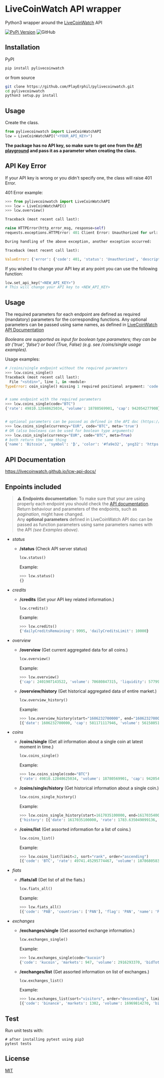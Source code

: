 # LiveCoinWatch API wrapper

Python3 wrapper around the [LiveCoinWatch](https://www.livecoinwatch.com/) API

[![PyPi Version](https://img.shields.io/pypi/v/pylivecoinwatch.svg)](https://pypi.python.org/pypi/pylivecoinwatch/)
![GitHub](https://img.shields.io/github/license/PlayErphil/pylivecoinwatch.svg)

## Installation
PyPI
```bash
pip install pylivecoinwatch
```
or from source
```bash
git clone https://github.com/PlayErphil/pylivecoinwatch.git
cd pylivecoinwatch
python3 setup.py install
```

## Usage

Create the class.

```python
from pylivecoinwatch import LiveCoinWatchAPI
lcw = LiveCoinWatchAPI("<YOUR_API_KEY>")
```

**The package has no API key, so make sure to get one from the [API playground](https://www.livecoinwatch.com/tools/api) and pass it as a parameter when creating the class.**

## API Key Error
If your API key is wrong or you didn't specify one, the class will raise 401 Error.

401 Error example:
```python
>>> from pylivecoinwatch import LiveCoinWatchAPI
>>> lcw = LiveCoinWatchAPI()
>>> lcw.overview()

Traceback (most recent call last):

raise HTTPError(http_error_msg, response=self)
requests.exceptions.HTTPError: 401 Client Error: Unauthorized for url: https://api.livecoinwatch.com/overview

During handling of the above exception, another exception occurred:

Traceback (most recent call last):

ValueError: {'error': {'code': 401, 'status': 'Unauthorized', 'description': 'The requester is not authorized to access the resource. This is similar to 403 but is used in cases where authentication is expected but has failed or has not been provided.'}}

```

If you wished to change your API key at any point you can use the following function:
```python
lcw.set_api_key("<NEW_API_KEY>")
# This will change your API key to <NEW_API_KEY>
```

## Usage

The required parameters for each endpoint are defined as required (mandatory) parameters for the corresponding functions.
Any optional parameters can be passed using same names, as defined in [LiveCoinWatch API Documentation](https://livecoinwatch.github.io/lcw-api-docs/)

*Booleans are supported as input for boolean type parameters; they can be str ('true', 'false') or bool (True, False)
(e.g. see /coins/single usage examples).*


Usage examples:
```python
# /coins/single endpoint without the required parameters
>>> lcw.coins_single()
Traceback (most recent call last):
  File "<stdin>", line 1, in <module>
TypeError: coin_single() missing 1 required positional argument: 'code'


# same endpoint with the required parameters
>>> lcw.coins_single(code="BTC")
{'rate': 49810.12848625034, 'volume': 18780569901, 'cap': 942054277908}


# optional parameters can be passed as defined in the API doc (https://livecoinwatch.github.io/lcw-api-docs/)
>>> lcw.coins_single(currency="EUR", code="BTC", meta='true')
# OR (also booleans can be used for boolean type arguments) 
>>> lcw.coin_single(currency="EUR", code="BTC", meta=True)
# both return the same thing
{'name': 'Bitcoin', 'symbol': '₿', 'color': '#fa9e32', 'png32': 'https://lcw.nyc3.cdn.digitaloceanspaces.com/production/currencies/32/btc.png', 'png64': 'https://lcw.nyc3.cdn.digitaloceanspaces.com/production/currencies/64/btc.png', 'webp32': 'https://lcw.nyc3.cdn.digitaloceanspaces.com/production/currencies/32/btc.webp', 'webp64': 'https://lcw.nyc3.cdn.digitaloceanspaces.com/production/currencies/64/btc.webp', 'exchanges': 171, 'markets': 4483, 'pairs': 1604, 'allTimeHighUSD': 68780.77475755227, 'circulatingSupply': 18912906, 'totalSupply': 18912906, 'maxSupply': 21000000, 'rate': 43399.258910010154, 'volume': 17172466006, 'cap': 820806104234}
```

## API Documentation

https://livecoinwatch.github.io/lcw-api-docs/


## Enpoints included

> :warning: **Endpoints documentation**: To make sure that your are using properly each endpoint you should check the [API documentation](https://livecoinwatch.github.io/lcw-api-docs/). Return behaviour and parameters of the endpoints, such as *pagination*, might have changed. <br> Any **optional parameters** defined in LiveCoinWatch API doc can be passed as function parameters using same parameters names with the API *(see Examples above)*.

- *status*
  - **/status** (Check API server status)
    ```python
    lcw.status()
    ```
    Example:
    ```python
    >>> lcw.status()
    {}
    ```

- *credits*
  - **/credits** (Get your API key related information.)
    ```python
    lcw.credits()
    ```
    Example:
    ```python
    >>> lcw.credits()
    {'dailyCreditsRemaining': 9995, 'dailyCreditsLimit': 10000}
    ```

- *overview*
  - **/overview** (Get current aggregated data for all coins.)
    ```python
    lcw.overview()
    ```
    Example:
    ```python
    >>> lcw.overview()
    {'cap': 2401907143522, 'volume': 70680847315, 'liquidity': 5779984192, 'btcDominance': 0.3927240083177512}
    ```

  - **/overview/history** (Get historical aggregated data of entire market.)
    ```python
    lcw.overview_history()
    ```
    Example:
    ```python
    >>> lcw.overview_history(start="1606232700000", end="1606232700000")
    [{'date': 1606232700000, 'cap': 581171117946, 'volume': 56158051529, 'liquidity': 1295845494, 'btcDominance': 0.6144324552690166}]
    ```

- *coins* 
  - **/coins/single** (Get all information about a single coin at latest moment in time.)
    ```python
    lcw.coins_single()
    ```
    Example:
    ```python
    >>> lcw.coins_single(code="BTC")
    {'rate': 49810.12848625034, 'volume': 18780569901, 'cap': 942054277908}
    ```

  - **/coins/single/history** (Get historical information about a single coin.)
    ```python
    lcw.coins_single_history()
    ```
    Example:
    ```python
    >>> lcw.coins_single_history(start=1617035100000, end=1617035400000, code="ETH")
    {'history': [{'date': 1617035100000, 'rate': 1783.635049099136, 'volume': 7615440037, 'cap': 205564989970}, {'date': 1617035400000, 'rate': 1785.1535622292442, 'volume': 7682072359, 'cap': 205741029536}]}
    ```

  - **/coins/list** (Get assorted information for a list of coins.)
    ```python
    lcw.coins_list()
    ```
    Example:
    ```python
    >>> lcw.coins_list(limit=2, sort="rank", order="ascending")
    [{'code': 'BTC', 'rate': 49741.45295774467, 'volume': 18786805838, 'cap': 940755424093}, {'code': 'ETH', 'rate': 3944.8091570473284, 'volume': 10458770693, 'cap': 469117284843}]
    ```

- *fiats*
  - **/fiats/all** (Get list of all the fiats.)
    ```python
    lcw.fiats_all()
    ```
    Example:
    ```python
    >>> lcw.fiats_all()
    [{'code': 'PAB', 'countries': ['PAN'], 'flag': 'PAN', 'name': 'Panamanian Balboa', 'symbol': 'B/.'}, {'code': 'AZN', 'countries': ['AZE'], 'flag': 'AZE', 'name': 'Azerbaijani Manat', 'symbol': '₼'}    ...............    {'code': 'PKR', 'countries': ['PAK'], 'flag': 'PAK', 'name': 'Pakistani Rupee', 'symbol': '₨'}]
    ```

- *exchanges*
  - **/exchanges/single** (Get assorted exchange information.)
    ```python
    lcw.exchanges_single()
    ```
    Example:
    ```python
    >>> lcw.exchanges_single(code="kucoin")
    {'code': 'kucoin', 'markets': 947, 'volume': 2916293370, 'bidTotal': 40050156.01994438, 'askTotal': 45237792.80490364, 'depth': 85287948.82484803, 'visitors': 94003, 'volumePerVisitor': 31023.407444443263}
    ```

  - **/exchanges/list** (Get assorted information on list of exchanges.)
    ```python
    lcw.exchanges_list()
    ```
    Example:
    ```python
    >>> lcw.exchanges_list(sort="visitors", order="descending", limit=2, offset=1)
    [{'code': 'binance', 'markets': 1302, 'volume': 16969814270, 'bidTotal': 360409773.5276142, 'askTotal': 307530423.509523, 'depth': 667940197.0371372, 'visitors': 1303774, 'volumePerVisitor': 13015.91707611902}, {'code': 'pancakeswapv2', 'markets': 3416, 'volume': 337585574, 'bidTotal': None, 'askTotal': None, 'depth': 0, 'visitors': 501047, 'volumePerVisitor': 673.7602939444803}]
    ```

## Test
Run unit tests with:
```
# after installing pytest using pip3
pytest tests
```
## License
[MIT](https://choosealicense.com/licenses/mit/)